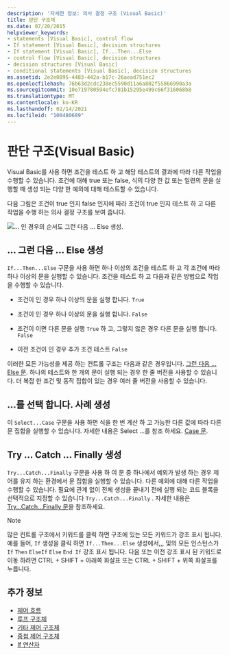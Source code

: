 ```yaml
---
description: '자세한 정보: 의사 결정 구조 (Visual Basic)'
title: 판단 구조체
ms.date: 07/20/2015
helpviewer_keywords:
- statements [Visual Basic], control flow
- If statement [Visual Basic], decision structures
- If statement [Visual Basic], If...Then...Else
- control flow [Visual Basic], decision structures
- decision structures [Visual Basic]
- conditional statements [Visual Basic], decision structures
ms.assetid: 2e2e0895-4483-442a-b17c-26aead751ec2
ms.openlocfilehash: 76b63d2cdc238ec5590d11a6a802f55866990a3a
ms.sourcegitcommit: 10e719780594efc781b15295e499c66f316068b8
ms.translationtype: MT
ms.contentlocale: ko-KR
ms.lasthandoff: 02/14/2021
ms.locfileid: "100480689"
---
```

# <a name="decision-structures-visual-basic"></a>판단 구조(Visual Basic)

Visual Basic를 사용 하면 조건을 테스트 하 고 해당 테스트의 결과에 따라 다른 작업을 수행할 수 있습니다. 조건에 대해 true 또는 false, 식의 다양 한 값 또는 일련의 문을 실행할 때 생성 되는 다양 한 예외에 대해 테스트할 수 있습니다.  
  
 다음 그림은 조건이 true 인지 false 인지에 따라 조건이 true 인지 테스트 하 고 다른 작업을 수행 하는 의사 결정 구조를 보여 줍니다.  
  
 ![... 인 경우의 순서도 그런 다음 ... Else 생성.](./media/decision-structures/if-then-else-construction.gif)  
  
## <a name="ifthenelse-construction"></a>... 그런 다음 ... Else 생성  

 `If...Then...Else` 구문을 사용 하면 하나 이상의 조건을 테스트 하 고 각 조건에 따라 하나 이상의 문을 실행할 수 있습니다. 조건을 테스트 하 고 다음과 같은 방법으로 작업을 수행할 수 있습니다.  
  
- 조건이 인 경우 하나 이상의 문을 실행 합니다. `True`  
  
- 조건이 인 경우 하나 이상의 문을 실행 합니다. `False`  
  
- 조건이 이면 다른 문을 실행 `True` 하 고, 그렇지 않은 경우 다른 문을 실행 합니다. `False`  
  
- 이전 조건이 인 경우 추가 조건 테스트 `False`  
  
 이러한 모든 가능성을 제공 하는 컨트롤 구조는 다음과 같은 경우입니다. [ 그런 다음 ... Else 문](../../../language-reference/statements/if-then-else-statement.md). 하나의 테스트와 한 개의 문이 실행 되는 경우 한 줄 버전을 사용할 수 있습니다. 더 복잡 한 조건 및 동작 집합이 있는 경우 여러 줄 버전을 사용할 수 있습니다.  
  
## <a name="selectcase-construction"></a>...를 선택 합니다. 사례 생성  

 이 `Select...Case` 구문을 사용 하면 식을 한 번 계산 하 고 가능한 다른 값에 따라 다른 문 집합을 실행할 수 있습니다. 자세한 내용은 Select ...를 참조 하세요. [ Case 문](../../../language-reference/statements/select-case-statement.md).  
  
## <a name="trycatchfinally-construction"></a>Try ... Catch ... Finally 생성  

 `Try...Catch...Finally` 구문을 사용 하 여 문 중 하나에서 예외가 발생 하는 경우 제어를 유지 하는 환경에서 문 집합을 실행할 수 있습니다. 다른 예외에 대해 다른 작업을 수행할 수 있습니다. 필요에 관계 없이 전체 생성을 끝내기 전에 실행 되는 코드 블록을 선택적으로 지정할 수 있습니다 `Try...Catch...Finally` . 자세한 내용은 [Try...Catch...Finally 문](../../../language-reference/statements/try-catch-finally-statement.md)을 참조하세요.  
  
> [!NOTE]
> 많은 컨트롤 구조에서 키워드를 클릭 하면 구조에 있는 모든 키워드가 강조 표시 됩니다. 예를 들어, `If` 생성을 클릭 하면 `If...Then...Else` 생성에서,,, 및의 모든 인스턴스가 `If` `Then` `ElseIf` `Else` `End If` 강조 표시 됩니다. 다음 또는 이전 강조 표시 된 키워드로 이동 하려면 CTRL + SHIFT + 아래쪽 화살표 또는 CTRL + SHIFT + 위쪽 화살표를 누릅니다.  
  
## <a name="see-also"></a>추가 정보

- [제어 흐름](index.md)
- [루프 구조체](loop-structures.md)
- [기타 제어 구조체](other-control-structures.md)
- [중첩 제어 구조체](nested-control-structures.md)
- [If 연산자](../../../language-reference/operators/if-operator.md)
